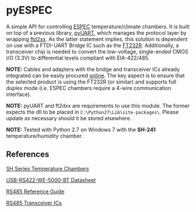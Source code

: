 # pyESPEC
A simple API for controlling [ESPEC] temperature/climate chambers. It is built on top of a previous library, [pyUART], which manages the protocol layer by wrapping [ftd2xx]. As the latter statement implies, this solution is dependent on use with a FTDI-UART Bridge IC such as the [FT232R]. Additionally, a transceiver chip is needed to convert the low-voltage, single-ended CMOS I/O (3.3V) to differential levels compliant with EIA-422/485. 

**NOTE:** Cables and adapters with the bridge and transceiver ICs already integrated can be easily procured [online].  The key aspect is to ensure that the selected product is using the FT232R (or similar) and supports full duplex mode (i.e. ESPEC chambers require a 4-wire communication interface).         

**NOTE:** pyUART and ft2dxx are requirements to use this module. The former expects the dll to be placed in `C:\Python27\Lib\site-packages\`. Please update as necessary should it be stored elsewhere.   

**NOTE:** Tested with Python 2.7 on Windows 7 with the **SH-241** temperature/humidity chamber. 

## References
[SH Series Temperature Chambers]

[USB-RS422-WE-5000-BT Datasheet]

[RS485 Reference Guide]

[RS485 Transceiver ICs]

[ESPEC]: http://www.espec.co.jp/english/products/env-test/sh/
[pyUART]: https://github.com/jmbattle/pyUART
[ftd2xx]: http://www.ftdichip.com/Drivers/D2XX.htm
[FT232R]: http://www.ftdichip.com/Support/Documents/DataSheets/ICs/DS_FT232R.pdf
[online]: http://www.aliexpress.com/wholesale?catId=0&initiative_id=SB_20160620034650&SearchText=usb+to+RS-485
[SH Series Temperature Chambers]: http://www.espec.co.jp/english/inquiry/catalog/sh.pdf
[USB-RS422-WE-5000-BT Datasheet]: http://www.ftdichip.com/Support/Documents/DataSheets/Cables/DS_USB_RS422_CABLES.pdf
[RS485 Reference Guide]: http://www.ti.com/lit/sg/slyt484a/slyt484a.pdf
[RS485 Transceiver ICs]: http://www.ti.com/lsds/ti/interface/rs-485-products.page#p305nom=5&p1065=Full

